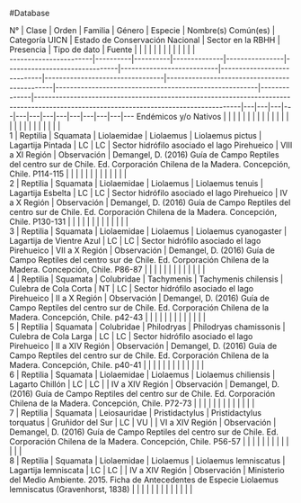 #Database 

 N°                    | Clase    | Orden    | Familia      | Género         | Especie                       | Nombre(s) Común(es)       | Categoría UICN             | Estado de Conservación Nacional | Sector en la RBHH                            | Presencia                                              | Tipo de dato | Fuente                                                                                                                                |   |   |   |   |   |   |   |   |   |   |   |   |   
-----------------------|----------|----------|--------------|----------------|-------------------------------|---------------------------|----------------------------|---------------------------------|----------------------------------------------|--------------------------------------------------------|--------------|---------------------------------------------------------------------------------------------------------------------------------------|---|---|---|---|---|---|---|---|---|---|---|---|---
 Endémicos y/o Nativos |          |          |              |                |                               |                           |                            |                                 |                                              |                                                        |              |                                                                                                                                       |   |   |   |   |   |   |   |   |   |   |   |   |   
 1                     | Reptilia | Squamata | Liolaemidae  | Liolaemus      | Liolaemus pictus              | Lagartija Pintada         | LC                         | LC                              | Sector hidrófilo asociado el lago Pirehueico | VIII a XI Región                                       | Observación  | Demangel, D. (2016) Guía de Campo Reptiles del centro sur de Chile. Ed. Corporación Chilena de la Madera. Concepción, Chile. P114-115 |   |   |   |   |   |   |   |   |   |   |   |   |   
 2                     | Reptilia | Squamata | Liolaemidae  | Liolaemus      | Liolaemus tenuis              | Lagartija Esbelta         | LC                         | LC                              | Sector hidrófilo asociado el lago Pirehueico | IV a X Región                                          | Observación  | Demangel, D. (2016) Guía de Campo Reptiles del centro sur de Chile. Ed. Corporación Chilena de la Madera. Concepción, Chile. P130-131 |   |   |   |   |   |   |   |   |   |   |   |   |   
 3                     | Reptilia | Squamata | Liolaemidae  | Liolaemus      | Liolaemus cyanogaster         | Lagartija de Vientre Azul | LC                         | LC                              | Sector hidrófilo asociado el lago Pirehueico | VII a X Región                                         | Observación  | Demangel, D. (2016) Guía de Campo Reptiles del centro sur de Chile. Ed. Corporación Chilena de la Madera. Concepción, Chile. P86-87   |   |   |   |   |   |   |   |   |   |   |   |   |   
 4                     | Reptilia | Squamata | Colubridae   | Tachymenis     | Tachymenis chilensis          | Culebra de Cola Corta     | NT                         | LC                              | Sector hidrófilo asociado el lago Pirehueico | II a X Región                                          | Observación  | Demangel, D. (2016) Guía de Campo Reptiles del centro sur de Chile. Ed. Corporación Chilena de la Madera. Concepción, Chile. p42-43   |   |   |   |   |   |   |   |   |   |   |   |   |   
 5                     | Reptilia | Squamata | Colubridae   | Philodryas     | Philodryas chamissonis        | Culebra de Cola Larga     | LC                         | LC                              | Sector hidrófilo asociado el lago Pirehueico | II a XIV Región                                        | Observación  | Demangel, D. (2016) Guía de Campo Reptiles del centro sur de Chile. Ed. Corporación Chilena de la Madera. Concepción, Chile. p40-41   |   |   |   |   |   |   |   |   |   |   |   |   |   
 6                     | Reptilia | Squamata | Liolaemidae  | Liolaemus      | Liolaemus chiliensis          | Lagarto Chillón           | LC                         | LC                              |                                              | IV a XIV Región                                        | Observación  | Demangel, D. (2016) Guía de Campo Reptiles del centro sur de Chile. Ed. Corporación Chilena de la Madera. Concepción, Chile. P72-73   |   |   |   |   |   |   |   |   |   |   |   |   |   
 7                     | Reptilia | Squamata | Leiosauridae | Pristidactylus | Pristidactylus torquatus      | Gruñidor del Sur          | LC                         | VU                              |                                              | VI a XIV Región                                        | Observación  | Demangel, D. (2016) Guía de Campo Reptiles del centro sur de Chile. Ed. Corporación Chilena de la Madera. Concepción, Chile. P56-57   |   |   |   |   |   |   |   |   |   |   |   |   |   
 8                     | Reptilia | Squamata | Liolaemidae  | Liolaemus      | Liolaemus lemniscatus         | Lagartija lemniscata      | LC                         | LC                              |                                              | IV a XIV Región                                        | Observación  | Ministerio del Medio Ambiente. 2015. Ficha de Antecedentes de Especie Liolaemus lemniscatus (Gravenhorst, 1838)                       |   |   |   |   |   |   |   |   |   |   |   |   |   
